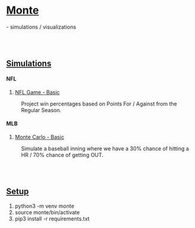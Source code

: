 # <b><u>Monte</b></u>

<p>
  - simulations / visualizations
</p>

<br />
<br />

## <b><u>Simulations</u></b>

#### <b>NFL</b>

1. [NFL Game - Basic](https://github.com/dpasse/monte/blob/main/workspace/nfl/sim-game-basic.ipynb)
<p style="margin-left: 40px">Project win percentages based on Points For / Against from the Regular Season.</p>

#### <b>MLB</b>

1. [Monte Carlo - Basic](https://github.com/dpasse/monte/blob/main/workspace/mlb/monte-carlo-basic.ipynb)
<p style="margin-left: 40px">Simulate a baseball inning where we have a 30% chance of hitting a HR / 70% chance of getting OUT.</p>

<br />
<br />

## <b><u>Setup</u></b>

1.  python3 -m venv monte
2.  source monte/bin/activate
3.  pip3 install -r requirements.txt
